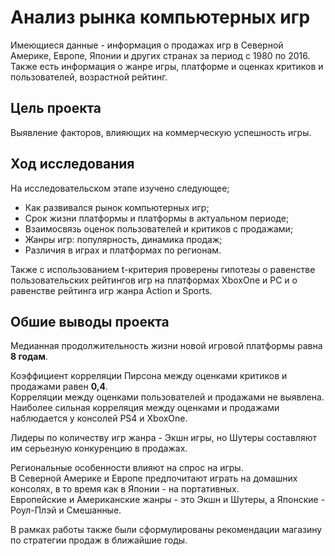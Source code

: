  # Анализ рынка компьютерных игр  
Имеющиеся данные - информация о продажах игр в Северной Америке, Европе, Японии и других странах за период с 1980 по 2016.  
Также есть информация о жанре игры, платформе и оценках критиков и пользователей, возрастной рейтинг.  

## Цель проекта  
Выявление факторов, влияющих на коммерческую успешность игры.

## Ход исследования  
На исследовательском этапе изучено следующее;  
- Как развивался рынок компьютерных игр;
- Срок жизни платформы и платформы в актуальном периоде;
- Взаимосвязь оценок пользователей и критиков с продажами;
- Жанры игр: популярность, динамика продаж;
- Различия в играх и платформах по регионам.

Также с использованием t-критерия проверены гипотезы о равенстве пользовательских рейтингов игр на платформах XboxOne и PC и о равенстве рейтинга игр жанра Action и Sports.

## Обшие выводы проекта  
Медианная продолжительность жизни новой игровой платформы равна **8 годам**.  

Коэффициент корреляции Пирсона между оценками критиков и продажами равен **0,4**.  
Корреляции между оценками пользователей и продажами не выявлена.  
Наиболее сильная корреляция между оценками и продажами наблюдается у консолей PS4 и XboxOne.  

Лидеры по количеству игр жанра - Экшн игры, но Шутеры составляют им серьезную конкуренцию в продажах.  

Региональные особенности влияют на спрос на игры.  
В Северной Америке и Европе предпочитают играть на домашних консолях, в то время как в Японии - на портативных.  
Европейские и Американские жанры - это Экшн и Шутеры, а Японские - Роул-Плэй и Смешанные.

В рамках работы также были сформулированы рекомендации магазину по стратегии продаж в ближайшие годы.
